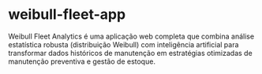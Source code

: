 # weibull-fleet-app
Weibull Fleet Analytics é uma aplicação web completa que combina análise estatística robusta (distribuição Weibull) com inteligência artificial para transformar dados históricos de manutenção em estratégias otimizadas de manutenção preventiva e gestão de estoque.
